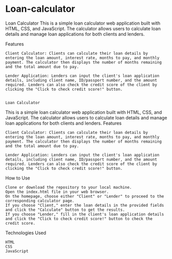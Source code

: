 # Loan-calculator
Loan Calculator
This is a simple loan calculator web application built with HTML, CSS, and JavaScript. The calculator allows users to calculate loan details and manage loan applications for both clients and lenders.


Features

    Client Calculator: Clients can calculate their loan details by entering the loan amount, interest rate, months to pay, and monthly payment. The calculator then displays the number of months remaining and the total amount due to pay.

    Lender Application: Lenders can input the client's loan application details, including client name, ID/passport number, and the amount required. Lenders can also check the credit score of the client by clicking the "Click to check credit score!" button.


    Loan Calculator

This is a simple loan calculator web application built with HTML, CSS, and JavaScript. The calculator allows users to calculate loan details and manage loan applications for both clients and lenders.
Features

    Client Calculator: Clients can calculate their loan details by entering the loan amount, interest rate, months to pay, and monthly payment. The calculator then displays the number of months remaining and the total amount due to pay.

    Lender Application: Lenders can input the client's loan application details, including client name, ID/passport number, and the amount required. Lenders can also check the credit score of the client by clicking the "Click to check credit score!" button.

How to Use

    Clone or download the repository to your local machine.
    Open the index.html file in your web browser.
    On the homepage, choose either "Client" or "Lender" to proceed to the corresponding calculator page.
    If you choose "Client," enter the loan details in the provided fields and click the "Calculate" button to get the results.
    If you choose "Lender," fill in the client's loan application details and click the "Click to check credit score!" button to check the credit score.

Technologies Used

    HTML
    CSS
    JavaScript
